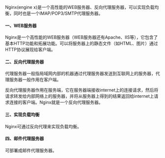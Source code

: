 Nginx\(engine x\)是一个高性能的WEB服务器、反向代理服务器，可以实现负载均衡，同时也是一个IMAP/POP3/SMTP代理服务器。

#### 一、WEB服务器

Nginx是一个高性能的WEB服务器（WEB服务器还有Apache、IIS等），它包含了基本HTTP功能和拓展功能。可以将服务器上的静态文件（如HTML、图片）通过HTTP协议展现给客户端。

#### 二、反向代理服务器

代理服务器一般指局域网内部的机器通过代理服务器发送到互联网上的服务器，代理服务器一般作用在客户端。

反向代理服务器作用在服务端，它在服务器端接收internet上的连接请求，然后将请求转发给内部网络上的服务器，并将从服务器上得到的结果返回给internet上请求连接的客户端。Nginx就是一个反向代理服务器。

#### 三、实现负载均衡

Nginx可通过反向代理来实现负载均衡。

#### 四、邮件代理服务器

可部署成邮件代理服务器。

